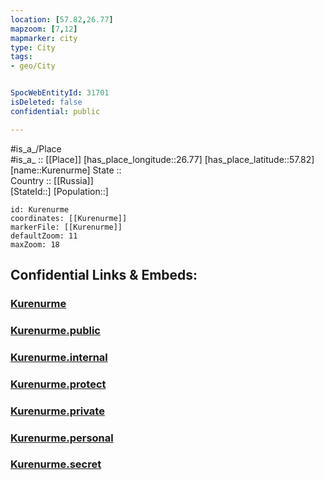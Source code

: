 ```yaml
---
location: [57.82,26.77] 
mapzoom: [7,12] 
mapmarker: city 
type: City
tags:
- geo/City


SpocWebEntityId: 31701
isDeleted: false
confidential: public

---
```

#is_a_/Place  
#is_a_ :: [[Place]] 
[has_place_longitude::26.77] 
[has_place_latitude::57.82] 
[name::Kurenurme] 
State ::  
Country :: [[Russia]]  
[StateId::] 
[Population::] 



```leaflet
id: Kurenurme
coordinates: [[Kurenurme]] 
markerFile: [[Kurenurme]] 
defaultZoom: 11 
maxZoom: 18
```


## Confidential Links & Embeds: 

### [Kurenurme](/_Standards/Earth/Continent/Europe/Europe~North/Estonia/Counties~Estonia/Võru/City/Kurenurme.md) 

### [Kurenurme.public](/_public/Earth/Continent/Europe/Europe~North/Estonia/Counties~Estonia/Võru/City/Kurenurme.public.md) 

### [Kurenurme.internal](/_internal/Earth/Continent/Europe/Europe~North/Estonia/Counties~Estonia/Võru/City/Kurenurme.internal.md) 

### [Kurenurme.protect](/_protect/Earth/Continent/Europe/Europe~North/Estonia/Counties~Estonia/Võru/City/Kurenurme.protect.md) 

### [Kurenurme.private](/_private/Earth/Continent/Europe/Europe~North/Estonia/Counties~Estonia/Võru/City/Kurenurme.private.md) 

### [Kurenurme.personal](/_personal/Earth/Continent/Europe/Europe~North/Estonia/Counties~Estonia/Võru/City/Kurenurme.personal.md) 

### [Kurenurme.secret](/_secret/Earth/Continent/Europe/Europe~North/Estonia/Counties~Estonia/Võru/City/Kurenurme.secret.md)

